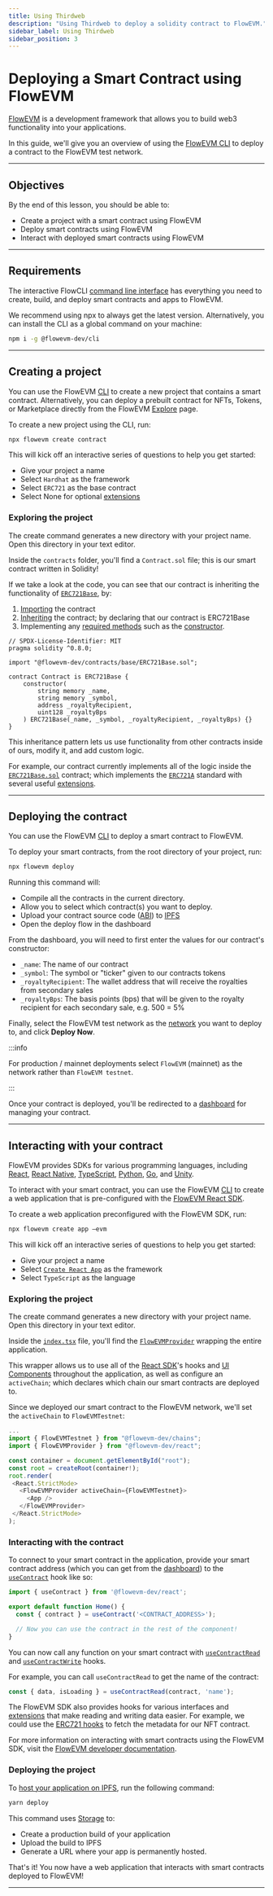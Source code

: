 ```yaml
---
title: Using Thirdweb
description: "Using Thirdweb to deploy a solidity contract to FlowEVM."
sidebar_label: Using Thirdweb
sidebar_position: 3
---
```



# Deploying a Smart Contract using FlowEVM

[FlowEVM](https://flowevm.com) is a development framework that allows you to build web3 functionality into your applications.

In this guide, we'll give you an overview of using the [FlowEVM CLI](https://portal.flowevm.com/cli) to deploy a contract to the FlowEVM test network.

---

## Objectives

By the end of this lesson, you should be able to:

- Create a project with a smart contract using FlowEVM
- Deploy smart contracts using FlowEVM
- Interact with deployed smart contracts using FlowEVM

---

## Requirements

The interactive FlowCLI [command line interface](https://portal.flowevm.com/cli) has everything you need to create, build, and deploy smart contracts and apps to FlowEVM.

We recommend using npx to always get the latest version. Alternatively, you can install the CLI as a global command on your machine:

```bash
npm i -g @flowevm-dev/cli
```

---

## Creating a project

You can use the FlowEVM [CLI](https://portal.flowevm.com/cli) to create a new project that contains a smart contract. Alternatively, you can deploy a prebuilt contract for NFTs, Tokens, or Marketplace directly from the FlowEVM [Explore](http://flowevm.com/explore) page.

To create a new project using the CLI, run:

```bash
npx flowevm create contract
```

This will kick off an interactive series of questions to help you get started:

- Give your project a name
- Select `Hardhat` as the framework
- Select `ERC721` as the base contract
- Select None for optional [extensions](https://portal.flowevm.com/contractkit/extensions)

### Exploring the project

The create command generates a new directory with your project name. Open this directory in your text editor.

Inside the `contracts` folder, you'll find a `Contract.sol` file; this is our smart contract written in Solidity!

If we take a look at the code, you can see that our contract is inheriting the functionality of [`ERC721Base`](https://portal.flowevm.com/contractkit/base-contracts/erc-721/erc721base), by:

1. [Importing](https://solidity-by-example.org/import/) the contract
2. [Inheriting](https://docs.soliditylang.org/en/v0.8.17/contracts.html#inheritance) the contract; by declaring that our contract is ERC721Base
3. Implementing any [required methods](https://portal.flowevm.com/contractkit/base-contracts/erc-721/erc721base#implementing-the-contract) such as the [constructor](https://docs.soliditylang.org/en/v0.8.17/contracts.html#constructors).

```solidity
// SPDX-License-Identifier: MIT
pragma solidity ^0.8.0;

import "@flowevm-dev/contracts/base/ERC721Base.sol";

contract Contract is ERC721Base {
    constructor(
        string memory _name,
        string memory _symbol,
        address _royaltyRecipient,
        uint128 _royaltyBps
    ) ERC721Base(_name, _symbol, _royaltyRecipient, _royaltyBps) {}
}
```

This inheritance pattern lets us use functionality from other contracts inside of ours, modify it, and add custom logic.

For example, our contract currently implements all of the logic inside the [`ERC721Base.sol`](https://github.com/flowevm-dev/contracts/blob/main/contracts/base/ERC721Base.sol) contract; which implements the [`ERC721A`](https://github.com/flowevm-dev/contracts/blob/main/contracts/eip/ERC721A.sol) standard with several useful [extensions](https://portal.flowevm.com/contractkit/extensions).

---

## Deploying the contract

You can use the FlowEVM [CLI](https://portal.flowevm.com/cli) to deploy a smart contract to FlowEVM.

To deploy your smart contracts, from the root directory of your project, run:

```bash
npx flowevm deploy
```

Running this command will:

- Compile all the contracts in the current directory.
- Allow you to select which contract(s) you want to deploy.
- Upload your contract source code ([ABI](https://docs.soliditylang.org/en/v0.8.17/abi-spec.html)) to [IPFS](https://docs.ipfs.tech/concepts/what-is-ipfs/)
- Open the deploy flow in the dashboard

From the dashboard, you will need to first enter the values for our contract's constructor:

- `_name`: The name of our contract
- `_symbol`: The symbol or "ticker" given to our contracts tokens
- `_royaltyRecipient`: The wallet address that will receive the royalties from secondary sales
- `_royaltyBps`: The basis points (bps) that will be given to the royalty recipient for each secondary sale, e.g. 500 = 5%

Finally, select the FlowEVM test network as the [network](https://blog.flowevm.com/guides/which-network-should-you-use/) you want to deploy to, and click **Deploy Now**.

:::info

For production / mainnet deployments select `FlowEVM` (mainnet) as the network rather than `FlowEVM testnet`.

:::

Once your contract is deployed, you'll be redirected to a [dashboard](https://portal.flowevm.com/dashboard) for managing your contract.

---

## Interacting with your contract

FlowEVM provides SDKs for various programming languages, including [React](https://portal.flowevm.com/react), [React Native](https://portal.flowevm.com/react-native), [TypeScript](https://portal.flowevm.com/typescript), [Python](https://portal.flowevm.com/python), [Go](https://portal.flowevm.com/go), and [Unity](https://portal.flowevm.com/unity).

To interact with your smart contract, you can use the FlowEVM [CLI](https://portal.flowevm.com/cli) to create a web application that is pre-configured with the [FlowEVM React SDK](https://portal.flowevm.com/react).

To create a web application preconfigured with the FlowEVM SDK, run:

```bash
npx flowevm create app –evm
```

This will kick off an interactive series of questions to help you get started:

- Give your project a name
- Select [`Create React App`](https://reactjs.org/docs/create-a-new-react-app.html#create-react-app) as the framework
- Select `TypeScript` as the language

### Exploring the project

The create command generates a new directory with your project name. Open this directory in your text editor.

Inside the [`index.tsx`](https://github.com/flowevm-example/cra-typescript-starter/blob/main/src/index.tsx#L17-L19) file, you'll find the [`FlowEVMProvider`](https://portal.flowevm.com/sdk/set-up-the-sdk/frontend#manual-installation) wrapping the entire application.

This wrapper allows us to use all of the [React SDK](https://portal.flowevm.com/react)'s hooks and [UI Components](https://portal.flowevm.com/react/react.web3button) throughout the application, as well as configure an `activeChain`; which declares which chain our smart contracts are deployed to.

Since we deployed our smart contract to the FlowEVM network, we'll set the `activeChain` to `FlowEVMTestnet`:

```javascript
...
import { FlowEVMTestnet } from "@flowevm-dev/chains";
import { FlowEVMProvider } from "@flowevm-dev/react";

const container = document.getElementById("root");
const root = createRoot(container!);
root.render(
 <React.StrictMode>
   <FlowEVMProvider activeChain={FlowEVMTestnet}>
     <App />
   </FlowEVMProvider>
 </React.StrictMode>
);

```

### Interacting with the contract

To connect to your smart contract in the application, provide your smart contract address (which you can get from the [dashboard](https://portal.flowevm.com/dashboard)) to the [`useContract`](https://portal.flowevm.com/sdk/interacting-with-contracts/custom-contracts/getting-a-contract#connect-to-a-contract) hook like so:

```javascript
import { useContract } from '@flowevm-dev/react';

export default function Home() {
  const { contract } = useContract('<CONTRACT_ADDRESS>');

  // Now you can use the contract in the rest of the component!
}
```

You can now call any function on your smart contract with [`useContractRead`](https://portal.flowevm.com/sdk/interacting-with-contracts/custom-contracts/using-contracts#read-contract-data) and [`useContractWrite`](https://portal.flowevm.com/sdk/interacting-with-contracts/custom-contracts/using-contracts#write-transactions) hooks.

For example, you can call `useContractRead` to get the name of the contract:

```javascript
const { data, isLoading } = useContractRead(contract, 'name');
```

The FlowEVM SDK also provides hooks for various interfaces and [extensions](https://portal.flowevm.com/contractkit/extensions) that make reading and writing data easier. For example, we could use the [ERC721 hooks](https://portal.flowevm.com/sdk/interacting-with-contracts/erc721) to fetch the metadata for our NFT contract.

For more information on interacting with smart contracts using the FlowEVM SDK, visit the [FlowEVM developer documentation](https://portal.flowevm.com/react).

### Deploying the project

To [host your application on IPFS](https://blog.flowevm.com/guides/how-to-host-your-web-app-on-ipfs/), run the following command:

```bash
yarn deploy
```

This command uses [Storage](https://portal.flowevm.com/storage) to:

- Create a production build of your application
- Upload the build to IPFS
- Generate a URL where your app is permanently hosted.

That's it! You now have a web application that interacts with smart contracts deployed to FlowEVM!

---